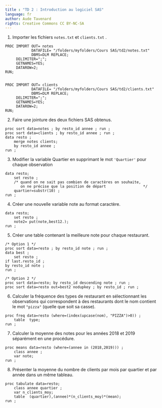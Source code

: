 ```yaml
---
title : "TD 2 : Introduction au logiciel SAS"
language: fr
author: Aude Tavenard
rights: Creative Commons CC BY-NC-SA
---
```


1.	Importer les fichiers `notes.txt` et `clients.txt` .
```SAS
PROC IMPORT OUT= notes
            DATAFILE= "/folders/myfolders/Cours SAS/td2/notes.txt"
            DBMS=DLM REPLACE;
     DELIMITER=";";
     GETNAMES=YES;
     DATAROW=2;
RUN;


PROC IMPORT OUT= clients
            DATAFILE= "/folders/myfolders/Cours SAS/td2/clients.txt"
            DBMS=DLM REPLACE;
     DELIMITER=";";
     GETNAMES=YES;
     DATAROW=2;
RUN;
```

2.	Faire une jointure des deux fichiers SAS obtenus.

```SAS
proc sort data=notes ; by resto_id annee ; run ;
proc sort data=clients ; by resto_id annee ; run ;
data resto ;
	merge notes clients;
	by resto_id annee ;
run ;
```

3.	Modifier la variable Quartier en supprimant le mot `'Quartier'` pour chaque observation

```SAS
data resto;
	set resto ;
    /* quand on ne sait pas combien de caractères on souhaite,
       on ne précise que la position de départ                 */
	quartier=substr(10) ;
run ;
```

4.	Créer une nouvelle variable note au format caractère.

```SAS
data resto;
	set resto ;
	note2= put(note,best12.);
run ;
```

5.	Créer une table contenant la meilleure note pour chaque restaurant.

```SAS
/* Option 1 */
proc sort data=resto ; by resto_id note ; run ;
data best ;
	set resto ;
if last.resto_id ;
by resto_id note ;
run ;

/* Option 2 */
proc sort data=resto; by resto_id descending note ; run ;
proc sort data=resto out=best2 nodupkey ; by resto_id ; run ;
```

6.	Calculer la fréquence des types de restaurant en sélectionnant les observations qui correspondent à des restaurants dont le nom contient le mot `"pizza"` (quelle que soit sa casse).

```SAS
proc freq data=resto (where=(index(upcase(nom), "PIZZA")>0)) ;
	table  type;
run ;
```

7.	Calculer la moyenne des notes pour les années 2018 et 2019 séparément en une procédure.

```SAS
proc means data=resto (where=(annee in (2018,2019))) ;
	class annee ;
	var note;
run ;
```

8.	Présenter la moyenne du nombre de clients par mois par quartier et par année  dans un même tableau.

```SAS
proc tabulate data=resto;
	class annee quartier ;
	var n_clients_moy;
	table  (quartier),(annee)*(n_clients_moy)*(mean);
run ;
```
